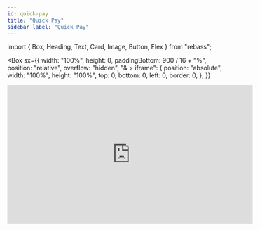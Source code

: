 ```yaml
---
id: quick-pay
title: "Quick Pay"
sidebar_label: "Quick Pay"
---
```


import { Box, Heading, Text, Card, Image, Button, Flex } from "rebass";

<Box
  sx={{
    width: "100%",
    height: 0,
    paddingBottom: 900 / 16 + "%",
    position: "relative",
    overflow: "hidden",
    "& > iframe": {
      position: "absolute",
      width: "100%",
      height: "100%",
      top: 0,
      bottom: 0,
      left: 0,
      border: 0,
    },
  }}
>
  <iframe
    width="560"
    height="315"
    src="https://www.youtube.com/embed/sGmQCTvXORQ"
    frameBorder="0"
    allowFullScreen
  />
</Box>

<br />

# Quick Pay

Quick Pay allows businesses to accept payments from customers using a mobile app or QR code. 
With Revenue Monster's Quick Pay, customers can simply scan a QR code displayed by the merchant, 
and then make a payment using their preferred payment method such as credit card, debit card, or e-wallet. 
This process is quick, easy, and secure, allowing businesses to accept payments from their customers with minimal effort.

:::info
Quick Pay is an offline payment method and it's subscription will based on offline subscription rate.
:::

<Flex justifyContent="center">
  <Button
    width="100%"
    sx={{
      ":hover": {
        backgroundColor: "blue",
      },
      backgroundColor: "#528ef7",
      borderRadius: 15,
    }}
    onClick={() => {
      window.location.href =
        "https://drive.google.com/drive/folders/1x5jjspiW46mPKXbFO-0d-BZoyjpM1kp4?usp=sharing";
    }}
  >
    Sequence Diagram
  </Button>
</Flex>

## Standard Quick Pay


**Method :** <span style={{ color: "orange", fontWeight: "bold" }}>POST</span><br/>
URL : `https://open.revenuemonster.my/v3/payment/quickpay`<br/>
Sandbox URL : `https://sb-open.revenuemonster.my/v3/payment/quickpay`

**Request Parameters**

| Parameter              | Type   | Validation  | Required | Description                                         |
| ---------------------- | ------ | ----------- | -------- | --------------------------------------------------- |
| `authCode`             | String |             | Yes      | Auth code of QR code/barcode being scanned          |
| `ipAddress`            | String | IPV4 / IPV6 | Yes      | IP address of terminal/application for payment      |
| `storeId`              | String |             | Yes      | Revenue Monster Store ID                            |
| `order.id`             | String | Length(24)  | Yes      | Order ID                                            |
| `order.title`          | String | Length(32)  | Yes      | Order Title                                         |
| `order.currencyType`   | String | ENUM("MYR") | Yes      | Order Currency Type ( currently supported MYR only) |
| `order.amount`         | Uint64 |             | Yes      | Order Amount                                        |
| `order.detail`         | String | Length(600) | No       | Order Detail                                        |
| `order.additionalData` | String | Length(128) | No       | Order Additional Data                               |

```json title="Example Request"
{
    "authCode": "134850717797247290",
    "storeId": "6170506694335521334",
    "ipAddress": "8.8.8.8",
    "order": {
        "id": "ODR-20230513-1001",
        "title": "Payment via OpenAPI",
        "currencyType": "MYR",
        "amount": 1000,
        "detail": "",
        "additionalData": "",
    },
}
```

**Response Parameters**

| Parameter       | Type   | Validation                                                      | Description                    |
| --------------- | ------ | --------------------------------------------------------------- | ------------------------------ |
| `item`          | JSON   | [Transaction Object](./query-transaction.md#transaction-object) | Transaction response           |
| `code`          | String | ENUM("SUCCESS")                                                 | Determine request have success |
| `error.code`    | String |                                                                 | Error code                     |
| `error.message` | String |                                                                 | Error message                  |
| `error.debug`   | String |                                                                 | Debug message ( sandbox only ) |

## Quick Pay + Voucher

:::tip About voucher redemption flow
Voucher can be generated as a QRCode for scanning the voucher code, so we suggest to scan the voucher qrcode first then only go for the wallet's qrcode.
:::

**Method :** <span style={{ color: "orange", fontWeight: "bold" }}>POST</span><br/>
URL : `https://open.revenuemonster.my/v3/payment/quickpay`<br/>
Sandbox URL : `https://sb-open.revenuemonster.my/v3/payment/quickpay`

**Request Parameters**

| Parameter              | Type   | Validation  | Required | Description                                         |
| ---------------------- | ------ | ----------- | -------- | --------------------------------------------------- |
| `authCode`             | String |             | Yes      | Auth code of QR code/barcode being scanned          |
| `ipAddress`            | String | IPV4 / IPV6 | Yes      | IP address of terminal/application for payment      |
| `storeId`              | String |             | Yes      | Revenue Monster Store ID                            |
| `order.id`             | String | Length(24)  | Yes      | Order ID                                            |
| `order.title`          | String | Length(32)  | Yes      | Order Title                                         |
| `order.currencyType`   | String | ENUM("MYR") | Yes      | Order Currency Type ( currently supported MYR only) |
| `order.amount`         | Uint64 |             | Yes      | Order Amount                                        |
| `order.detail`         | String | Length(600) | No       | Order Detail                                        |
| `order.additionalData` | String | Length(128) | No       | Order Additional Data                               |
| `voucher.code`         | String |             | No       | Revenue Monster Voucher Code                        |

```json title="Example Request"
{
    "authCode": "134850717797247290",
    "storeId": "6170506694335521334",
    "ipAddress": "8.8.8.8",
    "order": {
        "id": "ODR-20230513-1001",
        "title": "Payment via OpenAPI",
        "currencyType": "MYR",
        "amount": 1000,
        "detail": "",
        "additionalData": "",
    },
    "voucher": {
      "code": "haYkAch3VN"
    }
}
```

**Response Parameters**

| Parameter       | Type   | Validation                                                      | Description                    |
| --------------- | ------ | --------------------------------------------------------------- | ------------------------------ |
| `item`          | JSON   | [Transaction Object](./query-transaction.md#transaction-object) | Transaction response           |
| `code`          | String | ENUM("SUCCESS")                                                 | Determine request have success |
| `error.code`    | String |                                                                 | Error code                     |
| `error.message` | String |                                                                 | Error message                  |
| `error.debug`   | String |                                                                 | Debug message ( sandbox only ) |

## Quick Pay + Spending Loyalty

:::info About QRCODE Type
You will receive extra parameteres in the transaction response and you will need to print the generate the qrcode and print it out in receipt so the customer able to use their loyalty program to retrieve the spending loyalty's points.

Reference: [Transaction Object > Spending Loyalty](./query-transaction.md#spending-loyalty)
:::

**Method :** <span style={{ color: "orange", fontWeight: "bold" }}>POST</span><br/>
URL : `https://open.revenuemonster.my/v3/payment/quickpay`<br/>
Sandbox URL : `https://sb-open.revenuemonster.my/v3/payment/quickpay`

**Request Parameters**

| Parameter              | Type   | Validation                          | Required    | Description                                          |
| ---------------------- | ------ | ----------------------------------- | ----------- | ---------------------------------------------------- |
| `authCode`             | String |                                     | Yes         | Auth code of QR code/barcode being scanned           |
| `ipAddress`            | String | IPV4 / IPV6                         | Yes         | IP address of terminal/application for payment       |
| `storeId`              | String |                                     | Yes         | Revenue Monster Store ID                             |
| `order.id`             | String | Length(24)                          | Yes         | Order ID                                             |
| `order.title`          | String | Length(32)                          | Yes         | Order Title                                          |
| `order.currencyType`   | String | ENUM("MYR")                         | Yes         | Order Currency Type ( currently supported MYR only ) |
| `order.amount`         | Uint64 |                                     | Yes         | Order Amount                                         |
| `order.detail`         | String | Length(600)                         | No          | Order Detail                                         |
| `order.additionalData` | String | Length(128)                         | No          | Order Additional Data                                |
| `loyalty.type`         | String | ENUM("QRCODE", "PHONENUMBER", "ID") | No          | Loyalty type                                         |
| `loyalty.memberId`     | String | Required when type="ID"             | Conditional | Loyalty Member's ID                                  |
| `loyalty.countryCode`  | String | Required when type="PHONENUMBER"    | Conditional | Loyalty Member's Country Code                        |
| `loyalty.phoneNumber`  | String | Required when type="PHONENUMBER"    | Conditional | Loyalty Member's Phone Number                        |

```json title="Example Request"
{
    "authCode": "134850717797247290",
    "storeId": "6170506694335521334",
    "ipAddress": "8.8.8.8",
    "order": {
        "id": "ODR-20230513-1001",
        "title": "Payment via OpenAPI",
        "currencyType": "MYR",
        "amount": 1000,
        "detail": "",
        "additionalData": "",
    },
    "loyalty": {
      "type": "PHONENUMBER",
      "countryCode": "60",
      "phoneNumber": "103403660"
    }
}
```

**Response Parameters**

| Parameter       | Type   | Validation                                                      | Description                    |
| --------------- | ------ | --------------------------------------------------------------- | ------------------------------ |
| `item`          | JSON   | [Transaction Object](./query-transaction.md#transaction-object) | Transaction response           |
| `code`          | String | ENUM("SUCCESS")                                                 | Determine request have success |
| `error.code`    | String |                                                                 | Error code                     |
| `error.message` | String |                                                                 | Error message                  |
| `error.debug`   | String |                                                                 | Debug message ( sandbox only ) |

## Quick Pay + Membership Card

:::info
Currently available membership card only Alipay's Gourmet Card ( 马来西亚美食优惠卡 )
:::

### Verify Membership Card

**Request Parameters**
**Method :** <span style={{ color: "orange", fontWeight: "bold" }}>POST</span><br/>
URL : `https://open.revenuemonster.my/v3/membership/verify`<br/>
Sandbox URL : `https://sb-open.revenuemonster.my/v3/membership/verify`

**Request Parameters**

| Parameter    | Type   | Validation | Required | Description             |
| ------------ | ------ | ---------- | -------- | ----------------------- |
| memberCardId | String |            | Yes      | Alipay's Member Card ID |
| storeId      | String |            | Yes      | Store ID                |

```json title="Example Request"
{
  "memberCardId": "28158443195878043074",
  "storeId": "4949529109748431621"
}
```

**Response Parameters**

| Parameter       | Type   | Validation      | Description                    |
| --------------- | ------ | --------------- | ------------------------------ |
| `code`          | String | ENUM("SUCCESS") | Determine request have success |
| `error.code`    | String |                 | Error code                     |
| `error.message` | String |                 | Error message                  |
| `error.debug`   | String |                 | Debug message ( sandbox only ) |


### Quick Pay

**Method :** <span style={{ color: "orange", fontWeight: "bold" }}>POST</span><br/>
URL : `https://open.revenuemonster.my/v3/payment/quickpay`<br/>
Sandbox URL : `https://sb-open.revenuemonster.my/v3/payment/quickpay`

**Request Parameters**

| Parameter              | Type   | Validation  | Required | Description                                         |
| ---------------------- | ------ | ----------- | -------- | --------------------------------------------------- |
| `authCode`             | String |             | Yes      | Auth code of QR code/barcode being scanned          |
| `ipAddress`            | String | IPV4 / IPV6 | Yes      | IP address of terminal/application for payment      |
| `storeId`              | String |             | Yes      | Revenue Monster Store ID                            |
| `order.id`             | String | Length(24)  | Yes      | Order ID                                            |
| `order.title`          | String | Length(32)  | Yes      | Order Title                                         |
| `order.currencyType`   | String | ENUM("MYR") | Yes      | Order Currency Type ( currently supported MYR only) |
| `order.amount`         | Uint64 |             | Yes      | Order Amount                                        |
| `order.detail`         | String | Length(600) | No       | Order Detail                                        |
| `order.additionalData` | String | Length(128) | No       | Order Additional Data                               |
| `extraInfo.type`       | String |             | No       | Extra Type "MEMBERSHIP"                             |
| `extraInfo.reference`  | String |             | No       | Membership Card ID                                  |

```json title="Example Request"
{
    "authCode": "134850717797247290",
    "storeId": "6170506694335521334",
    "ipAddress": "8.8.8.8",
    "order": {
        "id": "ODR-20230513-1001",
        "title": "Payment via OpenAPI",
        "currencyType": "MYR",
        "amount": 1000,
        "detail": "",
        "additionalData": "",
    },
    "extraInfo": {
      "type": "MEMBERSHIP",
      "reference": "28158443195878043074"
    }
}
```

**Response Parameters**

| Parameter       | Type   | Validation                                                      | Description                    |
| --------------- | ------ | --------------------------------------------------------------- | ------------------------------ |
| `item`          | JSON   | [Transaction Object](./query-transaction.md#transaction-object) | Transaction response           |
| `code`          | String | ENUM("SUCCESS")                                                 | Determine request have success |
| `error.code`    | String |                                                                 | Error code                     |
| `error.message` | String |                                                                 | Error message                  |
| `error.debug`   | String |                                                                 | Debug message ( sandbox only ) |